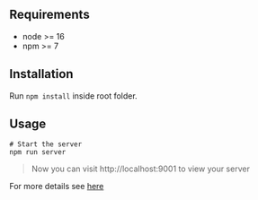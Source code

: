 ## Requirements

- node >= 16
- npm >= 7

## Installation

Run `npm install` inside root folder.

## Usage

```shell
# Start the server
npm run server
```

> Now you can visit http://localhost:9001 to view your server

For more details see [here](https://github.com/EasyBrizy/Brizy-Localtree/story/packages/core#readme)
